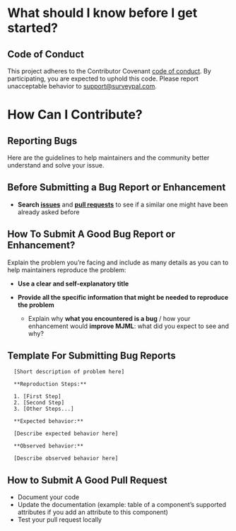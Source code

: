 # What should I know before I get started?

## Code of Conduct

This project adheres to the Contributor Covenant [code of conduct](https://contributor-covenant.org/version/1/4/). By participating, you are expected to uphold this code. Please report unacceptable behavior to [support@surveypal.com](mailto:support@surveypal.com).

# How Can I Contribute?

## Reporting Bugs

Here are the guidelines to help maintainers and the community better understand and solve your issue.

## Before Submitting a Bug Report or Enhancement

* **Search [issues](https://github.com/surveypal/hubspot-mock-server/issues?utf8=%E2%9C%93&q=is%3Aissue+)** and **[pull requests](https://github.com/surveypal/hubspot-mock-server/pulls?utf8=%E2%9C%93&q=is%3Apr+)** to see if a similar one might have been already asked before

## How To Submit A Good Bug Report or Enhancement?

Explain the problem you’re facing and include as many details as you can to help maintainers reproduce the problem:

* **Use a clear and self-explanatory title**

* **Provide all the specific information that might be needed to reproduce the problem**

    * Explain why **what you encountered is a bug** / how your enhancement would **improve MJML**: what did you expect to see and why?

## Template For Submitting Bug Reports

      [Short description of problem here]

      **Reproduction Steps:**

      1. [First Step]
      2. [Second Step]
      3. [Other Steps...]

      **Expected behavior:**

      [Describe expected behavior here]

      **Observed behavior:**

      [Describe observed behavior here]

## How to Submit A Good Pull Request

* Document your code
* Update the documentation (example: table of a component’s supported attributes if you add an attribute to this component)
* Test your pull request locally
